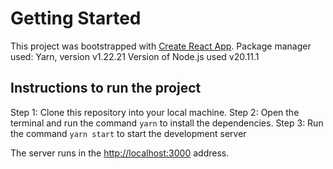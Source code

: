 # Getting Started

This project was bootstrapped with [Create React App](https://github.com/facebook/create-react-app).
Package manager used: Yarn, version v1.22.21
Version of Node.js used v20.11.1

## Instructions to run the project

Step 1: Clone this repository into your local machine.
Step 2: Open the terminal and run the command `yarn` to install the dependencies.
Step 3: Run the command `yarn start` to start the development server

The server runs in the [http://localhost:3000](http://localhost:3000) address.
